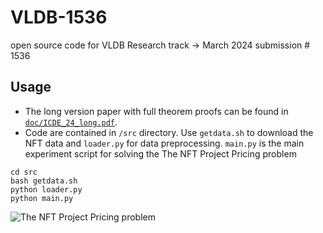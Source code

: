 # VLDB-1536
open source code for VLDB Research track -> March 2024 submission # 1536

## Usage
- The long version paper with full theorem proofs can be found in [`doc/ICDE_24_long.pdf`](doc/ICDE_24_long.pdf).
- Code are contained in `/src` directory. Use `getdata.sh` to download the NFT data and `loader.py` for data preprocessing. `main.py` is the main experiment script for solving the The NFT Project Pricing problem
```
cd src
bash getdata.sh
python loader.py 
python main.py
```

![The NFT Project Pricing problem](doc/problem.jpg "The NFT Project Pricing problem")

